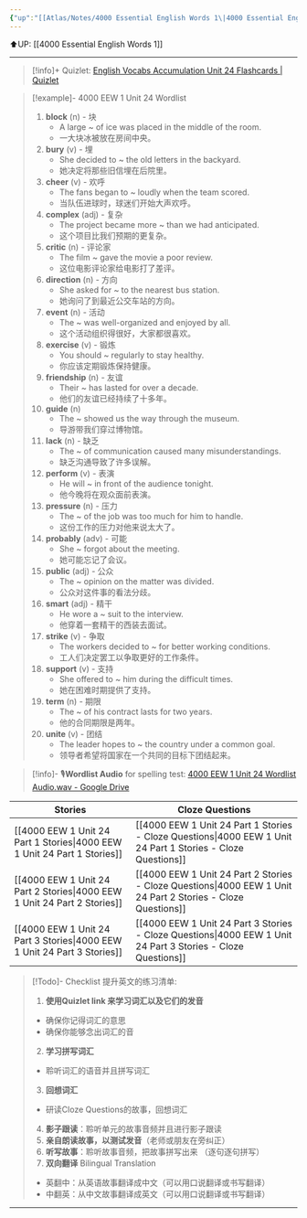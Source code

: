 ```yaml
---
{"up":"[[Atlas/Notes/4000 Essential English Words 1\|4000 Essential English Words 1]]","dg-publish":true,"permalink":"/atlas/notes/4000-eew-1-unit-24/","dgPassFrontmatter":true}
---
```


⬆️UP: [[4000 Essential English Words 1]]

---
> [!info]+ Quizlet: [English Vocabs Accumulation Unit 24 Flashcards | Quizlet](https://quizlet.com/my/968069757/english-vocabs-accumulation-unit-24-flash-cards/?i=1vbzw5&x=1jqt)

> [!example]- 4000 EEW 1 Unit 24 Wordlist
> 1. **block** (n)  - 块
>     - A large ~ of ice was placed in the middle of the room.  
>     - 一大块冰被放在房间中央。  
> 2. **bury** (v)  - 埋
>     - She decided to ~ the old letters in the backyard.  
>     - 她决定将那些旧信埋在后院里。  
> 3. **cheer** (v)  - 欢呼
>     - The fans began to ~ loudly when the team scored.  
>     - 当队伍进球时，球迷们开始大声欢呼。  
> 4. **complex** (adj)  - 复杂
>     - The project became more ~ than we had anticipated.  
>     - 这个项目比我们预期的更复杂。  
> 5. **critic** (n)  - 评论家
>     - The film ~ gave the movie a poor review.  
>     - 这位电影评论家给电影打了差评。  
> 6. **direction** (n)  - 方向
>     - She asked for ~ to the nearest bus station.  
>     - 她询问了到最近公交车站的方向。  
> 7. **event** (n)  - 活动
>     - The ~ was well-organized and enjoyed by all.    
>     - 这个活动组织得很好，大家都很喜欢。  
> 8. **exercise** (v)  - 锻炼
>     - You should ~ regularly to stay healthy.  
>     - 你应该定期锻炼保持健康。  
> 9. **friendship** (n)  - 友谊
>     - Their ~ has lasted for over a decade.  
>     - 他们的友谊已经持续了十多年。  
> 10. **guide** (n)  
>     - The ~ showed us the way through the museum.  
>     - 导游带我们穿过博物馆。  
> 11. **lack** (n)  - 缺乏
>     - The ~ of communication caused many misunderstandings.  
>     - 缺乏沟通导致了许多误解。  
> 12. **perform** (v)  - 表演
>     - He will ~ in front of the audience tonight.  
>     - 他今晚将在观众面前表演。  
> 13. **pressure** (n)  - 压力
>     - The ~ of the job was too much for him to handle.  
>     - 这份工作的压力对他来说太大了。  
> 14. **probably** (adv)  - 可能
>     - She ~ forgot about the meeting.  
>     - 她可能忘记了会议。  
> 15. **public** (adj)  - 公众
>     - The ~ opinion on the matter was divided.  
>     - 公众对这件事的看法分歧。  
> 16. **smart** (adj)   - 精干
>     - He wore a ~ suit to the interview.  
>     - 他穿着一套精干的西装去面试。  
> 17. **strike** (v)  - 争取
>     - The workers decided to ~ for better working conditions.  
>     - 工人们决定罢工以争取更好的工作条件。  
> 18. **support** (v)   - 支持
>      - She offered to ~ him during the difficult times.  
>     - 她在困难时期提供了支持。  
> 19. **term** (n)   - 期限
>      - The ~ of his contract lasts for two years.  
>     - 他的合同期限是两年。  
> 20. **unite** (v)  - 团结
>     - The leader hopes to ~ the country under a common goal.  
>     - 领导者希望将国家在一个共同的目标下团结起来。

> [!info]- 🎙️**Wordlist Audio** for spelling test: [4000 EEW 1 Unit 24 Wordlist Audio.wav - Google Drive](https://drive.google.com/file/d/1rH4vZ-GWVnUitTifHobicDdospxiPVKm/view?usp=drive_link)

| Stories                               | Cloze Questions                                         |
| ------------------------------------- | ------------------------------------------------------- |
| [[4000 EEW 1 Unit 24 Part 1 Stories\|4000 EEW 1 Unit 24 Part 1 Stories]] | [[4000 EEW 1 Unit 24 Part 1 Stories - Cloze Questions\|4000 EEW 1 Unit 24 Part 1 Stories - Cloze Questions]] |
| [[4000 EEW 1 Unit 24 Part 2 Stories\|4000 EEW 1 Unit 24 Part 2 Stories]] | [[4000 EEW 1 Unit 24 Part 2 Stories - Cloze Questions\|4000 EEW 1 Unit 24 Part 2 Stories - Cloze Questions]] |
| [[4000 EEW 1 Unit 24 Part 3 Stories\|4000 EEW 1 Unit 24 Part 3 Stories]] | [[4000 EEW 1 Unit 24 Part 3 Stories - Cloze Questions\|4000 EEW 1 Unit 24 Part 3 Stories - Cloze Questions]] |

> [!Todo]- Checklist 提升英文的练习清单:
> 1. **使用Quizlet link 来学习词汇以及它们的发音** 
>	- 确保你记得词汇的意思 
>	- 确保你能够念出词汇的音 
> 2. **学习拼写词汇** 
>	- 聆听词汇的语音并且拼写词汇 
> 3. **回想词汇**
>	- 研读Cloze Questions的故事，回想词汇 
> 4. **影子跟读**：聆听单元的故事音频并且进行影子跟读 
> 5. **亲自朗读故事，以测试发音**（老师或朋友在旁纠正）
> 6. **听写故事**：聆听故事音频，把故事拼写出来 （逐句逐句拼写）
> 7. **双向翻译** Bilingual Translation 
>	- 英翻中：从英语故事翻译成中文（可以用口说翻译或书写翻译）
>	- 中翻英：从中文故事翻译成英文（可以用口说翻译或书写翻译）

---
